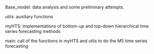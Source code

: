 Base_model: data analysis and some preliminary attempts.

utils: auxiliary functions

myHTS: implementations of bottom-up and top-down hierarchical time series forecasting methods

main: call of the functions in myHTS and utils to do the M5 time series forecasting
